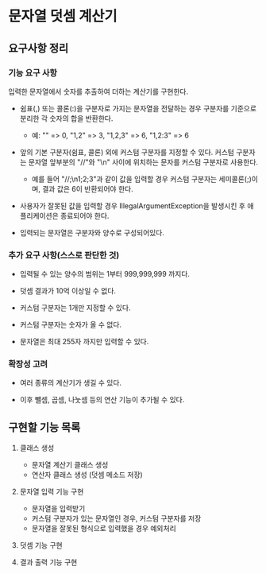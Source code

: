 # 문자열 덧셈 계산기


## 요구사항 정리


### 기능 요구 사항

입력한 문자열에서 숫자를 추출하여 더하는 계산기를 구현한다.

* 쉼표(,) 또는 콜론(:)을 구분자로 가지는 문자열을 전달하는 경우 구분자를 기준으로 분리한 각 숫자의 합을 반환한다.
    * 예: "" => 0, "1,2" => 3, "1,2,3" => 6, "1,2:3" => 6


* 앞의 기본 구분자(쉼표, 콜론) 외에 커스텀 구분자를 지정할 수 있다. 커스텀 구분자는 문자열 앞부분의 "//"와 "\n" 사이에 위치하는 문자를 커스텀 구분자로 사용한다.
    * 예를 들어 "//;\n1;2;3"과 같이 값을 입력할 경우 커스텀 구분자는 세미콜론(;)이며, 결과 값은 6이 반환되어야 한다.


* 사용자가 잘못된 값을 입력할 경우 IllegalArgumentException을 발생시킨 후 애플리케이션은 종료되어야 한다.


* 입력되는 문자열은 구분자와 양수로 구성되어있다.

### 추가 요구 사항(스스로 판단한 것)



* 입력될 수 있는 양수의 범위는 1부터 999,999,999 까지다.


* 덧셈 결과가 10억 이상일 수 없다.


* 커스텀 구분자는 1개만 지정할 수 있다.


* 커스텀 구분자는 숫자가 올 수 없다.


* 문자열은 최대 255자 까지만 입력할 수 있다.

### 확장성 고려

* 여러 종류의 계산기가 생길 수 있다.


* 이후 뺄셈, 곱셈, 나눗셈 등의 연산 기능이 추가될 수 있다.



## 구현할 기능 목록

1. 클래스 생성
    * 문자열 계산기 클래스 생성
    * 연산자 클래스 생성 (덧셈 메소드 저장)


2. 문자열 입력 기능 구현
    * 문자열을 입력받기
    * 커스텀 구분자가 있는 문자열인 경우, 커스텀 구분자를 저장
    * 문자열을 잘못된 형식으로 입력했을 경우 예외처리


3. 덧셈 기능 구현


4. 결과 출력 기능 구현